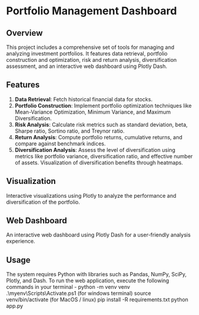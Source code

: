 # Portfolio Management Dashboard

## Overview

This project includes a comprehensive set of tools for managing and analyzing investment portfolios. It features data retrieval, portfolio construction and optimization, risk and return analysis, diversification assessment, and an interactive web dashboard using Plotly Dash.

## Features

1. **Data Retrieval**: Fetch historical financial data for stocks.
2. **Portfolio Construction**: Implement portfolio optimization techniques like Mean-Variance Optimization, Minimum Variance, and Maximum Diversification.
3. **Risk Analysis**: Calculate risk metrics such as standard deviation, beta, Sharpe ratio, Sortino ratio, and Treynor ratio.
4. **Return Analysis**: Compute portfolio returns, cumulative returns, and compare against benchmark indices.
5. **Diversification Analysis**: Assess the level of diversification using metrics like portfolio variance, diversification ratio, and effective number of assets. Visualization of diversification benefits through heatmaps.

## Visualization

Interactive visualizations using Plotly to analyze the performance and diversification of the portfolio.

## Web Dashboard

An interactive web dashboard using Plotly Dash for a user-friendly analysis experience.

## Usage

The system requires Python with libraries such as Pandas, NumPy, SciPy, Plotly, and Dash. To run the web application, execute the following commands in your terminal -
python -m venv venv
.\myenv\Scripts\Activate.ps1 (for windows terminal)
source venv/bin/activate (for MacOS / linux)
pip install -R requirements.txt
python app.py
